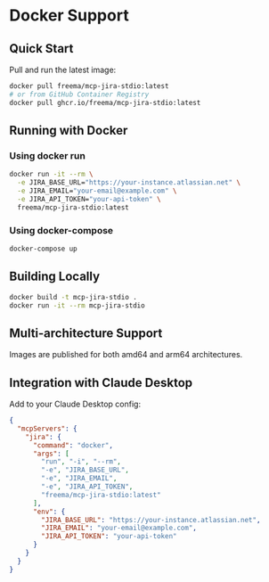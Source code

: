 # Docker Support

## Quick Start

Pull and run the latest image:

```bash
docker pull freema/mcp-jira-stdio:latest
# or from GitHub Container Registry
docker pull ghcr.io/freema/mcp-jira-stdio:latest
```

## Running with Docker

### Using docker run

```bash
docker run -it --rm \
  -e JIRA_BASE_URL="https://your-instance.atlassian.net" \
  -e JIRA_EMAIL="your-email@example.com" \
  -e JIRA_API_TOKEN="your-api-token" \
  freema/mcp-jira-stdio:latest
```

### Using docker-compose

```bash
docker-compose up
```

## Building Locally

```bash
docker build -t mcp-jira-stdio .
docker run -it --rm mcp-jira-stdio
```

## Multi-architecture Support

Images are published for both amd64 and arm64 architectures.

## Integration with Claude Desktop

Add to your Claude Desktop config:

```json
{
  "mcpServers": {
    "jira": {
      "command": "docker",
      "args": [
        "run", "-i", "--rm",
        "-e", "JIRA_BASE_URL",
        "-e", "JIRA_EMAIL",
        "-e", "JIRA_API_TOKEN",
        "freema/mcp-jira-stdio:latest"
      ],
      "env": {
        "JIRA_BASE_URL": "https://your-instance.atlassian.net",
        "JIRA_EMAIL": "your-email@example.com",
        "JIRA_API_TOKEN": "your-api-token"
      }
    }
  }
}
```

